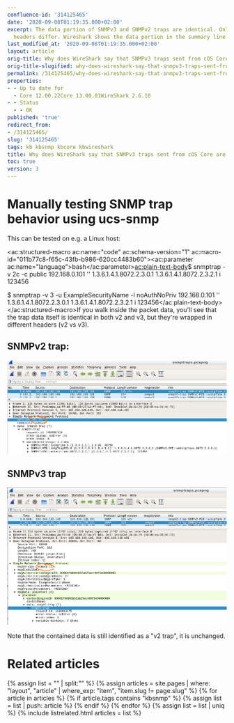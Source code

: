 ```yaml
---
confluence-id: '314125465'
date: '2020-09-08T01:19:35.000+02:00'
excerpt: The data portion of SNMPv3 and SNMPv2 traps are identical. Only the wrapping
  headers differ. Wireshark shows the data portion in the summary line.
last_modified_at: '2020-09-08T01:19:35.000+02:00'
layout: article
orig-title: Why does WireShark say that SNMPv3 traps sent from cOS Core are "snmpV2-trap"?
orig-title-slugified: why-does-wireshark-say-that-snmpv3-traps-sent-from-cos-core-are-snmpv2-trap-
permalink: /314125465/why-does-wireshark-say-that-snmpv3-traps-sent-from-cos-core-are-snmpv2-trap-
properties:
- - Up to date for
  - Core 12.00.22Core 13.00.01WireShark 2.6.10
- - Status
  - - OK
published: 'true'
redirect_from:
- /314125465/
slug: '314125465'
tags: kb kbsnmp kbcore kbwireshark
title: Why does WireShark say that SNMPv3 traps sent from cOS Core are "snmpV2-trap"?
toc: true
version: 3
---
```


# Manually testing SNMP trap behavior using ucs-snmp
This can be tested on e.g. a Linux host:

<ac:structured-macro ac:name="code" ac:schema-version="1" ac:macro-id="011b77c8-f65c-43fb-b986-620cc4483b60"><ac:parameter ac:name="language">bash</ac:parameter><ac:plain-text-body>$ snmptrap -v 2c -c public 192.168.0.101 '' 1.3.6.1.4.1.8072.2.3.0.1 1.3.6.1.4.1.8072.2.3.2.1 i 123456

$ snmptrap -v 3 -u ExampleSecurityName -l noAuthNoPriv 192.168.0.101 '' 1.3.6.1.4.1.8072.2.3.0.1 1.3.6.1.4.1.8072.2.3.2.1 i 123456</ac:plain-text-body></ac:structured-macro>If you walk inside the packet data, you'll see that the trap data itself is identical in both v2 and v3, but they're wrapped in different headers (v2 vs v3).

## SNMPv2 trap:
<img ac:queryparams="effects=border-simple,shadow-kn" ac:width="600" src="image2020-1-3_16-32-38.png"/>

## SNMPv3 trap
<img ac:queryparams="effects=border-simple,shadow-kn" ac:width="600" src="image2020-1-3_17-7-27.png"/>

Note that the contained data is still identified as a "v2 trap", it is unchanged.




# Related articles
{% assign list = "" | split:"" %}
{% assign articles = site.pages | where: "layout", "article" | where_exp: "item", "item.slug != page.slug" %}
{% for article in articles %}
{% if article.tags contains "kbsnmp" %}
{% assign list = list | push: article %}
{% endif %}
{% endfor %}
{% assign list = list | uniq %}
{% include listrelated.html articles = list %}